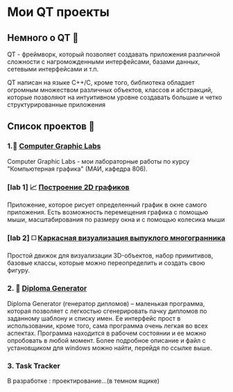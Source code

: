 # Мои QT проекты #

## Немного о QT :leaves: ##

QT - фреймворк, который позволяет создавать приложения различной сложности с нагроможденными интерфейсами, базами данных, сетевыми интерфейсами и т.п. 

QT написан на языке С++/C, кроме того, библиотека обладает огромным множеством различных объектов, классов и абстракций, которые позволяют на интуитивном уровне создавать большие и четко структурированные приложения

## Список проектов :memo: ##

### 1.:small_blue_diamond: [Computer Graphic Labs](/1.ComputerGraphicLabs/)  ###

Computer Graphic Labs - мои лабораторные работы по курсу "Компьютерная графика" (МАИ, кафедра 806).

### \[lab 1\] :chart_with_upwards_trend: [Построение 2D графиков](/1.ComputerGraphicLabs/lab1)  ###

Приложение, которое рисует определенный график в окне самого приложения. Есть возможность перемещения графика с помощью мыши, масштабирования по размеру окна и с помощью колесика мыши

### \[lab 2\] :white_medium_square: [Каркасная визуализация выпуклого многогранника](/1.ComputerGraphicLabs/lab2)  ###

Простой движок для визуализации 3D-объектов, набор примитивов, базовые классы, которые можно переопределить и создать свою фигуру.

### 2. :orange_book: [Diploma Generator](/2.DiplomaGenerator/)  ###

Diploma Generator (генератор дипломов) – маленькая программа, которая позволяет с легкостью сгенерировать пачку дипломов по заданному шаблону и списку имен. Ее интерфейс прост в использовании, кроме того, сама программа очень легкая во всех аспектах. Программа находится в рабочем состоянии и ее можно опробовать в любой момент. Более подробное описание и файл с установщиком для windows можно найти, перейдя по ссылке выше.

### 3. Task Tracker ###

В разработке : проектирование...(в темном ящике)
